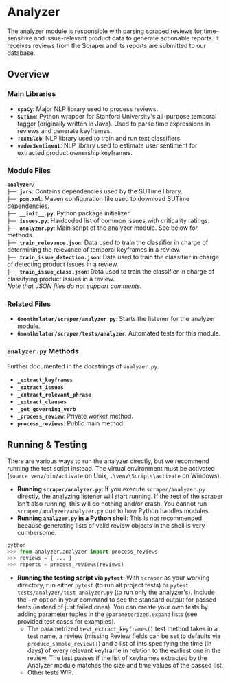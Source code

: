 

# Analyzer
The analyzer module is responsible with parsing scraped reviews for time-sensitive and issue-relevant product data to generate actionable reports. It receives reviews from the Scraper and its reports are submitted to our database. 

## Overview
### Main Libraries
* **`spaCy`**: Major NLP library used to process reviews.
* **`SUTime`**: Python wrapper for Stanford University's all-purpose temporal tagger (originally written in Java). Used to parse time expressions in reviews and generate keyframes.
* **`TextBlob`**:  NLP library used to train and run text classifiers.
* **`vaderSentiment`**: NLP library used to estimate user sentiment for extracted product ownership keyframes.

### Module Files
**`analyzer/`**<br>
**`├── jars`**: Contains dependencies used by the SUTime library.<br>
**`├── pom.xml`**: Maven configuration file used to download SUTime dependencies.<br>
**`├── __init__.py`**: Python package initializer.<br>
**`├── issues.py`**: Hardcoded list of common issues with criticality ratings.<br>
**`├── analyzer.py`**: Main script of the analyzer module. See below for methods.<br>
**`├── train_relevance.json`**: Data used to train the classifier in charge of determining the relevance of temporal keyframes in a review.<br>
**`├── train_issue_detection.json`**: Data used to train the classifier in charge of detecting product issues in a review.<br>
**`├── train_issue_class.json`**: Data used to train the classifier in charge of classifying product issues in a review.<br>
*Note that JSON files do not support comments.*

### Related Files
* **`6monthslater/scraper/analyzer.py`**: Starts the listener for the analyzer module.
* **`6monthslater/scraper/tests/analyzer`**: Automated tests for this module.

### `analyzer.py` Methods
Further documented in the docstrings of `analyzer.py`.
* **`_extract_keyframes`**
* **`_extract_issues`**
* **`_extract_relevant_phrase`**
* **`_extract_clauses`**
* **`_get_governing_verb`**
* **`_process_review`**: Private worker method.
* **`process_reviews`**: Public main method.

## Running & Testing

There are various ways to run the analyzer directly, but we recommend running the test script instead. The virtual environment must be activated (`source venv/bin/activate` on Unix, `.\venv\Scripts\activate` on Windows).

* **Running `scraper/analyzer.py`**: If you execute `scraper/analyzer.py` directly, the analyzing listener will start running. If the rest of the scraper isn't also running, this will do nothing and/or crash. You cannot run `scraper/analyzer/analyzer.py` due to how Python handles modules.
* **Running `analyzer.py` in a Python shell**: This is not recommended because generating lists of valid review objects in the shell is very cumbersome.
```py
python
>>> from analyzer.analyzer import process_reviews
>>> reviews = [ ... ]
>>> reports = process_reviews(reviews)
```
* **Running the testing script via `pytest`**: With `scraper` as your working directory, run either `pytest` (to run all project tests) or `pytest tests/analyzer/test_analyzer.py` (to run only the analyzer's). Include the `-rP` option in your command to see the standard output for passed tests (instead of just failed ones). You can create your own tests by adding parameter tuples in the `@parameterized.expand` lists (see provided test cases for examples).
  * The parametrized `test_extract_keyframes()` test method takes in a test name, a review (missing Review fields can be set to defaults via `produce_sample_review()`) and a list of ints specifying the time (in days) of every relevant keyframe in relation to the earliest one in the review. The test passes if the list of keyframes extracted by the Analyzer module matches the size and time values of the passed list.
  * Other tests WIP.
